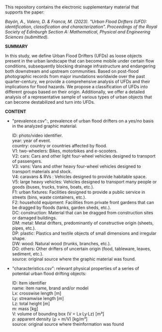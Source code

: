 This repository contains the electronic supplementary material that supports the paper:

*Bayón, A., Valero, D. & Franca, M. (2023). "Urban Flood Drifters (UFD): identification, classification and characterization". Proceedings of the Royal Society of Edinburgh Section A: Mathematical, Physical and Engineering Sciences (submitted).*


 **SUMMARY**

In this study, we define Urban Flood Drifters (UFDs) as loose objects present in the urban landscape that can become mobile under certain flow conditions, subsequently blocking drainage infrastructure and endangering both downstream and upstream communities. Based on post-flood photographic records from major inundations worldwide over the past quarter-century, we provide a comprehensive analysis of UFDs and their implications for flood hazards. We propose a classification of UFDs into different groups based on their origin. Additionally, we offer a detailed analysis of a representative sample of various types of urban objects that can become destabilized and turn into UFDs.


**CONTENT**

- "prevalence.csv":, prevalence of urban flood drifters on a yes/no basis in the analyzed graphic material.

    ID:        photo/video identifier.<br>
    year:      year of event.<br>
    country:   country or countries affected by flood.<br>
    V1:        two-wheelers: Bikes, motorbikes and e-scooters.<br>
    V2:        cars: Cars and other light four-wheel vehicles designed to transport of passengers.<br>
    V3:        vans: Vans and other heavy four-wheel vehicles designed to transport materials and stock.<br>
    V4:        caravans & RVs : Vehicles designed to provide habitable space.<br>
    V5:        large heavy vehicles: Vehicles designed to transport many people or goods (buses, trucks, trains, boats, etc.).<br>
    F1:        urban fixtures: Facilities designed to provide a public service in streets (bins, waste containers, etc.).<br>
    F2:        household equipment: Facilities from private front gardens that can be dragged by floods (tanks, garden sheds, etc.).<br>
    DC:        construction: Material that can be dragged from construction sites or damaged buildings.<br>
    DM:        metal: Metal drifters, predominantly of constructive origin (sheets, pipes, etc.).<br>
    DP:        plastic: Plastics and textile objects of small dimensions and irregular shape.<br>
    DW:        wood: Natural wood (trunks, branches, etc.).<br>
    DO:        others: Other drifters of uncertain origin (food, tableware, leaves, sediment, etc.).<br>
    source:    original source where the graphic material was found.<br>

- "characteristics.csv": relevant physical properties of a series of potential urban flood drifting objects:

    ID:        Item identifier<br>
    name:      item name, brand and/or model<br>
    Lx:        crosswise length [m]<br>
    Ly:        streamwise length [m]<br>
    Lz:        total height [m]<br>
    m:         mass [kg]<br>
    V:         volume of bounding box (V = Lx·Ly·Lz) [m³]<br>
    ρ:         apparent density (ρ = m/V) [kg/m³]<br>
    source:    original source where theinformation was found<br>
    
